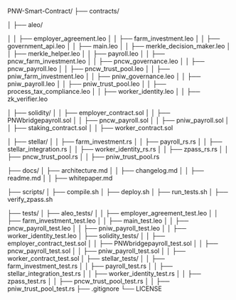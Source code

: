 PNW-Smart-Contract/
├── contracts/

│   ├── aleo/

│   │   ├── employer_agreement.leo
│   │   ├── farm_investment.leo
│   │   ├── government_api.leo
│   │   ├── main.leo
│   │   ├── merkle_decision_maker.leo
│   │   ├── merkle_helper.leo
│   │   ├── payroll.leo
│   │   ├── pncw_farm_investment.leo
│   │   ├── pncw_governance.leo
│   │   ├── pncw_payroll.leo
│   │   ├── pncw_trust_pool.leo
│   │   ├── pniw_farm_investment.leo
│   │   ├── pniw_governance.leo
│   │   ├── pniw_payroll.leo
│   │   ├── pniw_trust_pool.leo
│   │   ├── process_tax_compliance.leo
│   │   ├── worker_identity.leo
│   │   ├── zk_verifier.leo

│   ├── solidity/
│   │   ├── employer_contract.sol
│   │   ├── PNWbridgepayroll.sol
│   │   ├── pncw_payroll.sol
│   │   ├── pniw_payroll.sol
│   │   ├── staking_contract.sol
│   │   ├── worker_contract.sol

│   ├── stellar/
│   │   ├── farm_investment.rs
│   │   ├── payroll_rs.rs
│   │   ├── stellar_integration.rs
│   │   ├── worker_identity_rs.rs
│   │   ├── zpass_rs.rs
│   │   ├── pncw_trust_pool.rs
│   │   ├── pniw_trust_pool.rs

├── docs/
│   ├── architecture.md
│   │   ├── changelog.md
│   │   ├── readme.md
│   │   ├── whitepaper.md

├── scripts/
│   ├── compile.sh
│   ├── deploy.sh
│   ├── run_tests.sh
│   ├── verify_zpass.sh

├── tests/
│   ├── aleo_tests/
│   │   ├── employer_agreement_test.leo
│   │   ├── farm_investment_test.leo
│   │   ├── main_test.leo
│   │   ├── pncw_payroll_test.leo
│   │   ├── pniw_payroll_test.leo
│   │   ├── worker_identity_test.leo
│   ├── solidity_tests/
│   │   ├── employer_contract_test.sol
│   │   ├── PNWbridgepayroll_test.sol
│   │   ├── pncw_payroll_test.sol
│   │   ├── pniw_payroll_test.sol
│   │   ├── worker_contract_test.sol
│   ├── stellar_tests/
│   │   ├── farm_investment_test.rs
│   │   ├── payroll_test.rs
│   │   ├── stellar_integration_test.rs
│   │   ├── worker_identity_test.rs
│   │   ├── zpass_test.rs
│   │   ├── pncw_trust_pool_test.rs
│   │   ├── pniw_trust_pool_test.rs
├── .gitignore
└── LICENSE
